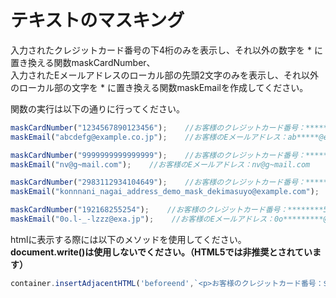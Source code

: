 # テキストのマスキング

入力されたクレジットカード番号の下4桁のみを表示し、それ以外の数字を \* に置き換える関数maskCardNumber、  
入力されたEメールアドレスのローカル部の先頭2文字のみを表示し、それ以外のローカル部の文字を \* に置き換える関数maskEmailを作成してください。

関数の実行は以下の通りに行ってください。

```javascript
maskCardNumber("1234567890123456");    //お客様のクレジットカード番号：************3456
maskEmail("abcdefg@example.co.jp");    //お客様のEメールアドレス：ab*****@example.co.jp

maskCardNumber("9999999999999999");    //お客様のクレジットカード番号：************9999
maskEmail("nv@g~mail.com");    //お客様のEメールアドレス：nv@g~mail.com

maskCardNumber("2983112934104649");    //お客様のクレジットカード番号：************4649
maskEmail("konnnani_nagai_address_demo_mask_dekimasuyo@example.com");    //お客様のEメールアドレス：ko*****************************************@example.com

maskCardNumber("192168255254");    //お客様のクレジットカード番号：********5254
maskEmail("0o.l-_-lzzz@exa.jp");    //お客様のEメールアドレス：0o*********@exa.jp
```

htmlに表示する際には以下のメソッドを使用してください。  
**document.write()は使用しないでください。（HTML5では非推奨とされています）**

```javascript
container.insertAdjacentHTML('beforeend',`<p>お客様のクレジットカード番号：${変数名}</p>`);
```
